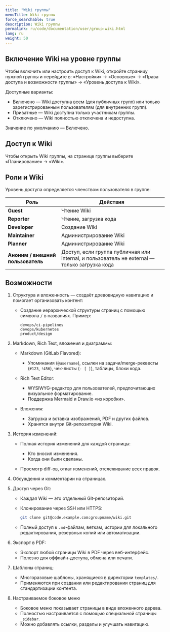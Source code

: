 ```yaml
---
title: "Wiki группы"
menuTitle: Wiki группы
force_searchable: true
description: Wiki группы
permalink: ru/code/documentation/user/group-wiki.html
lang: ru
weight: 50
---
```


## Включение Wiki на уровне группы

Чтобы включить или настроить доступ к Wiki, откройте страницу нужной группы и перейдите в: «Настройки» → «Основные» → «Права доступа и возможности группы» → «Уровень доступа к Wiki».

Доступные варианты:

- Включено — Wiki доступна всем (для публичных групп) или только зарегистрированным пользователям (для внутренних групп).
- Приватные — Wiki доступна только участникам группы.
- Отключено — Wiki полностью отключена и недоступна.

Значение по умолчанию — Включено.

## Доступ к Wiki

Чтобы открыть Wiki группы, на странице группы выберите «Планирование» → «Wiki».

## Роли и Wiki

Уровень доступа определяется членством пользователя в группе:

| Роль                              | Действия                                                                                                          |
|-----------------------------------|------------------------------------------------------------------------------------------------------------------|
| **Guest**                         | Чтение Wiki                                                                                                      |
| **Reporter**                      | Чтение, загрузка кода                                                                                            |
| **Developer**                     | Создание Wiki                                                                                                     |
| **Maintainer**                    | Администрирование Wiki                                                                                           |
| **Planner**                       | Администрирование Wiki                                                                                           |
| **Аноним / внешний пользователь** | Доступ, если группа публичная или internal, и пользователь не external — только загрузка кода                   |

## Возможности

1. Структура и вложенность — создаёт древовидную навигацию и помогает организовать контент:

   - Создание иерархической структуры страниц с помощью символа `/` в названиях. Пример:

     ```console
     devops/ci-pipelines
     devops/kubernetes
     product/design
     ```

1. Markdown, Rich Text, вложения и диаграммы:

   - Markdown (GitLab Flavored):
     - Упоминания (`@username`), ссылки на задачи/merge-реквесты (`#123`, `!456`), чек-листы (`- [ ]`), таблицы, блоки кода.
  
   - Rich Text Editor:
     - WYSIWYG-редактор для пользователей, предпочитающих визуальное форматирование.
     - Поддержка Mermaid и Draw.io «из коробки».

   - Вложения:
     - Загрузка и вставка изображений, PDF и других файлов.
     - Хранятся внутри Git-репозитория Wiki.

1. История изменений:

   - Полная история изменений для каждой страницы:
     - Кто вносил изменения.
     - Когда они были сделаны.
  
   - Просмотр diff-ов, откат изменений, отслеживание всех правок.

1. Обсуждения и комментарии на страницах.

1. Доступ через Git:

   - Каждая Wiki — это отдельный Git-репозиторий.
   - Клонирование через SSH или HTTPS:

     ```bash
     git clone git@code.example.com:groupname/wiki.git
     ```

   - Полный доступ к `.md`-файлам, веткам, истории для локального редактирования, резервных копий или автоматизации.

1. Экспорт в PDF:

   - Экспорт любой страницы Wiki в PDF через веб-интерфейс.
   - Полезно для оффлайн-доступа, обмена или печати.

1. Шаблоны страниц:

   - Многоразовые шаблоны, хранящиеся в директории `templates/`.
   - Применяются при создании или редактировании страниц для стандартизации контента.

1. Настраиваемое боковое меню

   - Боковое меню показывает страницы в виде вложенного дерева.
   - Полностью настраивается с помощью специальной страницы `_sidebar`.
   - Можно добавлять ссылки, разделы и улучшать навигацию.
